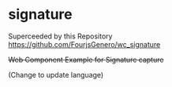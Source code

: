 # signature

Superceeded by this Repository https://github.com/FourjsGenero/wc_signature

~~Web Component Example for Signature capture~~

(Change to update language)
